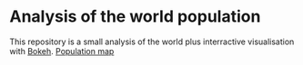 # Analysis of the world population

This repository is a small analysis of the world plus interractive visualisation with [Bokeh](https://bokeh.org/).
[Population map](popmap.png)

